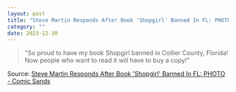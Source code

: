 ```yaml
---
layout: post
title: "Steve Martin Responds After Book 'Shopgirl' Banned In FL: PHOTO - Comic Sands"
category: ""
date: 2023-12-30
---
```


>"So proud to have my book Shopgirl banned in Collier County, Florida! Now people who want to read it will have to buy a copy!"

Source: [Steve Martin Responds After Book 'Shopgirl' Banned In FL: PHOTO - Comic Sands](https://www.comicsands.com/steve-martin-instagram-shopgirl-ban-2666192141.html)
